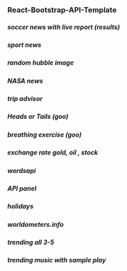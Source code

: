 ### React-Bootstrap-API-Template


##### soccer news with live report (results)
##### sport news
##### random hubble image
##### NASA news
##### trip advisor
##### Heads or Tails (goo)
##### breathing exercise (goo)

##### exchange rate gold, oil , stock
##### wordsapi
##### API panel
##### holidays
##### worldometers.info
##### trending all 3-5
##### trending music with sample play











